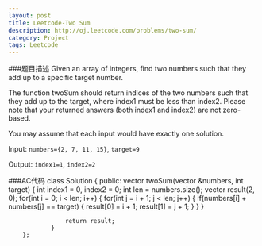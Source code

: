 ```yaml
---
layout: post
title: Leetcode-Two Sum
description: http://oj.leetcode.com/problems/two-sum/
category: Project
tags: Leetcode
---
```

###题目描述
Given an array of integers, find two numbers such that they add up to a specific target number.

The function twoSum should return indices of the two numbers such that they add up to the target, where index1 must be less than index2. Please note that your returned answers (both index1 and index2) are not zero-based.

You may assume that each input would have exactly one solution.

Input: `numbers={2, 7, 11, 15}`, `target=9`

Output: `index1=1`, `index2=2`

###AC代码
		class Solution {
		public:
		    vector<int> twoSum(vector<int> &numbers, int target)
		    	{
		    		int index1 = 0, index2 = 0;
		    		int len = numbers.size();
		    		vector<int> result(2, 0);
		    		for(int i = 0; i < len; i++)
		    		{
		    			for(int j = i + 1; j < len; j++)
		    			{
		    				if(numbers[i] + numbers[j] == target)
		    				{
		    					result[0] = i + 1;
		    					result[1] = j + 1;
		    				}
		    			}
		    		}
		    
		    		return result;
		    	}
		};
